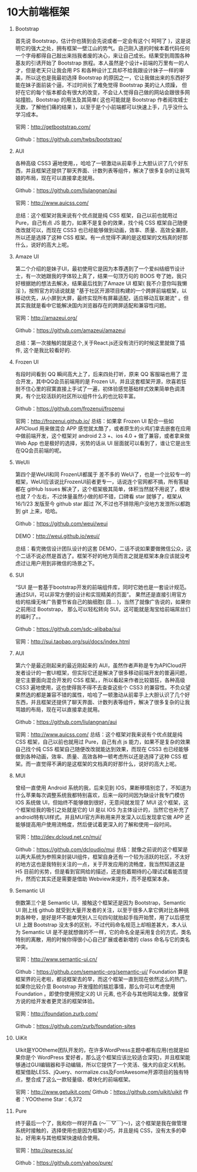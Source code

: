 # 10大前端框架

1. Bootstrap

      首先说 Bootstrap，估计你也猜到会先说或者一定会有这个( 呵呵了 )，这是说明它的强大之处，拥有框架一壁江山的势气。自己刚入道的时候本着代码任何一个字母都得自己敲出来挡我者废的决心，来让自己成长。结果受到周围各种基友的引诱开始了 Bootstrap 旅程。本人虽然是个设计+前端的万里有一的人才，但是老天只让我会用 PS 和各种设计工具却不给我跟设计妹子一样的审美，所以这也是我最初选择 Bootstrap 的原因之一，它让我做出来的东西好歹能在妹子面前装个逼，不过时间长了难免觉得 Bootstrap 美的让人烦躁， 但好在它的每个版本都会有很大的改变，不会让人觉得自己做的网站会跟很多网站撞脸。Bootstrap 的用法及其简单( 这也可能就是 Bootstrap 作者阅攻城士无数，了解他们痛的结果 )，以至于是个小前端都可以快速上手，几乎没什么学习成本。

      官网：http://getbootstrap.com/

      Github：https://github.com/twbs/bootstrap/

2. AUI

    各种高级 CSS3 遍地使用，，哈哈了一顿激动从前辈手上大胆认识了几个好东西，并且框架还提供了聊天界面、计数列表等组件，解决了很多复杂的让我骂娘的布局，现在可以直接拿走就用。

    Github：https://github.com/liulangnan/aui

    官网：http://www.auicss.com/

    总结：这个框架对我来说有个优点就是纯 CSS 框架，自己以前也就用过 Pure，自己有点 JS 能力，如果不是复杂的效果，找个纯 CSS 框架自己随便改改就可以，而现在 CSS3 也已经能够做到动画，效率、质量、高效全兼顾，所以还是选择了这种 CSS 框架。有一点觉得不满的是这框架的文档真的好那什么，说好的高大上呢。

3. Amaze UI

    第二个介绍的是妹子UI，最初使用它是因为本尊遇到了一个爱纠结细节设计士，有一次她跟我的字体较上真了，结果一句顶万句的 BOOS 夸了她，我只好根据她的想法去解决，结果最后找到了Amaze UI 框架( 我不介意你叫我懒淫 )，按照官方的话说就是 "基于社区开源项目构建的一个跨屏前端框架，以移动优先，从小屏到大屏，最终实现所有屏幕适配，适应移动互联潮流" 。但其实我就是看中它能解决国内浏览器存在的跨屏适配和兼容性问题。

    官网：http://amazeui.org/

    Github：https://github.com/amazeui/amazeui

    总结：第一次接触的就是这个,关于React.js还没有流行的时候这里就做了插件,
    这个是我比较看好的.

4. Frozen UI

    有段时间看到 QQ 瞬间高大上了，后来四处打听，原来 QQ 客服端也用了 混合开发，其中QQ会员前端用的是 Frozen UI，并且这套框架开源，欣喜若狂耐不住心里的寂寞直接上手试了一遍，初体验感觉基础样式效果简单色调清爽，有个比较活跃的社区所以组件什么的也比较丰富。

    Github：https://github.com/frozenui/frozenui

    官网：http://frozenui.github.io/
    总结：如果拿 Frozen UI 配合一些如 APICloud 用来做混合 APP 感觉就太酷了，或者原生的火鸡们拿去嵌套在应用中做前端开发，这个框架对 android 2.3 +、ios 4.0 + 做了兼容，或者拿来做 Web App 也是极好的选择，劣势的话从 UI 层面就可以看到了，谁让它是出生在QQ会员前端的呢。


5. WeUIi

    第四个是WeUI和同 FrozenUI都属于 差不多的 WeUi了，也是一个比较专一的框架，WeUI应该说比FrozenUI前者更专一，话说连个官网都不搞，所有答疑都在 gitHub Issues 解决了，这个框架极其简单，体积当然就不用说了，模块也就 7 个左右，不过体量虽然小做的却不错，口碑看 star 就够了，框架从 16/1/23 发版至今 github star 超过 7K,不过也不排除用户没地方发泄所以都跑到 git 上来，哈哈。

    Github：https://github.com/weui/weui

    DEMO：http://weui.github.io/weui/

    总结：看完微信设计团队设计的这套 DEMO，二话不说如果要做微信公众，这个二话不说必然是首选了。框架不好的地方简而言之就是框架本身应该就没考虑过让用户用到非微信的场景之下。

6. SUI

    “SUI 是一套基于bootstrap开发的前端组件库，同时它她也是一套设计规范。通过SUI，可以非常方便的设计和实现精美的页面”。 果然还是直接引用官方给的枯燥无味广告要节省自己的脑细胞( 囧… )，当然了就像广告说的，如果你之前用过 Bootstrap， 那么可以轻松转向 SUI，这可能就是淘宝给前端屌丝们的福利了。。 

    Github：https://github.com/sdc-alibaba/sui

    官网：http://sui.taobao.org/sui/docs/index.html

7. AUI

    第六个是最近刚起来的最近刚起来的 AUI，虽然作者声称是专为APICloud开发者设计的一套UI框架，但实际它还是解决了很多移动前端开发的普遍问题，是它主要面向混合开发的 CSS 框架。，所以看起来作者比较猖狂，各种高级 CSS3 遍地使用，这也使得我不得不去查查这些个 CSS3 的兼容性。不负众望果然选的都是兼容不错的属性，哈哈了一顿激动从前辈手上大胆认识了几个好东西，并且框架还提供了聊天界面、计数列表等组件，解决了很多复杂的让我骂娘的布局，现在可以直接拿走就用。

    Github：https://github.com/liulangnan/aui

    官网：http://www.auicss.com/
    总结：这个框架对我来说有个优点就是纯 CSS 框架，自己以前也就用过 Pure，自己有点 js 能力，如果不是复杂的效果自己找个纯 CSS 框架自己随便改改就能达到效果，而现在 CSS3 也已经能够做到各种动画，效率、质量、高效各种一顿考虑所以还是选择了这种 CSS 框架。而一直觉得不满的是这框架的文档真的好那什么，说好的高大上呢。

8. MUI

    曾经一直使用 Android 系统的我，后来见到 IOS，果断移情别恋了，不知道为什么苹果每次调整系统我都特别喜欢，后来一段时间因为缺设计我专门模仿 IOS 系统做 UI，但始终不能够做到很好，无意间就发现了 MUI 这个框架，这个框架给我的吸引之处就是它的 UI 是以 IOS 为主体设计的，当然它也补充了android特有UI样式。并且MUI官方声称用来开发深入以后发现拿它做 APP 还能够提高用户使用流畅度，然后便试着更深入的了解和使用一段时间。

    官网：http://dev.dcloud.net.cn/mui/

    Github：https://github.com/dcloudio/mui
    总结：就像之前说的这个框架是以两大系统为参照来封装UI组件，框架自身还有一个较为活跃的社区，不太好的地方这也是我特别关注的一点，关于开发应用的流畅度，我当然知道这是 H5 目前的劣势，但是看到官网给的描述，还是抱着期待的心理试试看能否提升，然而它其实还是需要是借助 Webview来提升，而不是框架本身。

9. Semantic UI

    倒数第三个是 Semantic UI，接触这个框架还是因为 Bootstrap，Semantic UI 刚上线 github 就受到大量开发者的关注，以至于很多人拿它俩对比各种挑刺各种夸，是好是坏不能单凭别人三句四句就抬起手指开始赞，用了以后感觉 UI 上跟 Bootstrap 没太多的区别，不过代码命名规范上却相差甚大，本人认为 Semantic UI 是不是就想做的不一样，它的命名全是采用复合的方式，类名特别的离散，用的时候你得很小心自己扩展或者新增的 class 命名与它的类名冲突。

    官网：http://www.semantic-ui.cn/

    Github：https://github.com/semantic-org/semantic-ui/
    Foundation 算是框架界的元老啦，都说框架去的早，而这个框架一直到现在依然这么的热门，如果你比较介意 Bootstrap 开发撞脸的尴尬事情，那么你可以考虑使用 Foundation 。即使你使用预定义的 UI 元素, 也不会与其他网站太像，就像官方说的给开发者更灵活的框架体验。

    官网：http://foundation.zurb.com/

    Github：https://github.com/zurb/foundation-sites


10. UiKit

    UIkit是YOOtheme团队开发的，在许多WordPress主题中都有应用(也就是如果你是个 WordPress 爱好者，那么这个框架应该比较适合深究)，并且框架能够通过GUI编辑器和手动编辑，所以它提供了一个灵活、强大的自定义机制。框架借助LESS、jQuery、normalize.css及FontAwesome开源项目的独有特点，整合成了这么一款轻量级、模块化的前端框架。

    官网：http://www.getuikit.com/
    Github：https://github.com/uikit/uikit
    作者：YOOtheme Star：6,372

11. Pure

    终于最后一个了，我和你一样好开森 (～￣▽￣)～)，这个框架是我在做管理系统时接触的，选择使用也是因为框架小巧，并且是纯 CSS，没有太多的牵扯，好用来与其他框架快速结合使用。

    官网：http://purecss.io/

    Github：https://github.com/yahoo/pure/
